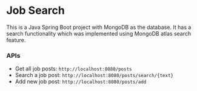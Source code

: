 # Job Search

This is a Java Spring Boot project with MongoDB as the database. It has a search functionality which was implemented using MongoDB atlas search feature.

### APIs
- Get all job posts: ``http://localhost:8080/posts``
- Search a job post: ``http://localhost:8080/posts/search/{text}``
- Add new job post: ``http://localhost:8080/posts/add``
